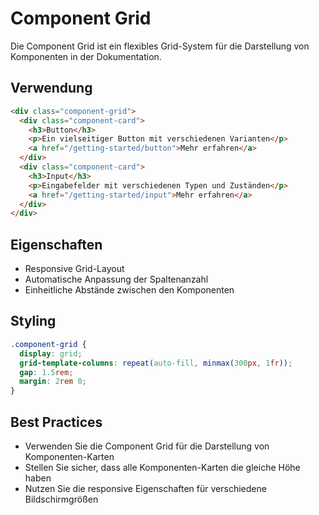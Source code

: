# Component Grid

Die Component Grid ist ein flexibles Grid-System für die Darstellung von Komponenten in der Dokumentation.

## Verwendung

```markdown
<div class="component-grid">
  <div class="component-card">
    <h3>Button</h3>
    <p>Ein vielseitiger Button mit verschiedenen Varianten</p>
    <a href="/getting-started/button">Mehr erfahren</a>
  </div>
  <div class="component-card">
    <h3>Input</h3>
    <p>Eingabefelder mit verschiedenen Typen und Zuständen</p>
    <a href="/getting-started/input">Mehr erfahren</a>
  </div>
</div>
```

## Eigenschaften

- Responsive Grid-Layout
- Automatische Anpassung der Spaltenanzahl
- Einheitliche Abstände zwischen den Komponenten

## Styling

```css
.component-grid {
  display: grid;
  grid-template-columns: repeat(auto-fill, minmax(300px, 1fr));
  gap: 1.5rem;
  margin: 2rem 0;
}
```

## Best Practices

- Verwenden Sie die Component Grid für die Darstellung von Komponenten-Karten
- Stellen Sie sicher, dass alle Komponenten-Karten die gleiche Höhe haben
- Nutzen Sie die responsive Eigenschaften für verschiedene Bildschirmgrößen 